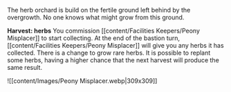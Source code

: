 The herb orchard is build on the fertile ground left behind by the overgrowth. No one knows what might grow from this ground.

**Harvest: herbs** You commission [[content/Facilities Keepers/Peony Misplacer]] to start collecting. At the end of the bastion turn, [[content/Facilities Keepers/Peony Misplacer]] will give you any herbs it has collected. There is a change to grow rare herbs. It is possible to replant some herbs, having a higher chance that the next harvest will produce the same result.

![[content/Images/Peony Misplacer.webp|309x309]]